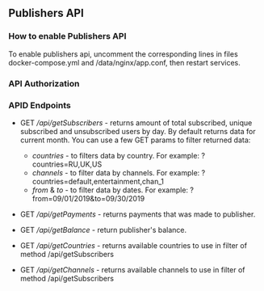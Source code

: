 ## Publishers API


### How to enable Publishers API

To enable publishers api, uncomment the corresponding lines in files  docker-compose.yml and /data/nginx/app.conf, then restart services.


### API Authorization


### APID Endpoints

* GET */api/getSubscribers* - returns amount of total subscribed, unique subscribed and unsubscribed users by day. By default returns data for current month. You can use  a few GET params to filter returned data: 
    * *countries* - to filters data by country. For example: ?countries=RU,UK,US
    * *channels* - to filter data by channels. For example: ?countries=default,entertainment,chan_1
    * *from* & *to* - to filter data by dates. For example: ?from=09/01/2019&to=09/30/2019


* GET */api/getPayments* - returns payments that was made to publisher.
* GET */api/getBalance* - return publisher's balance.
* GET */api/getCountries* - returns available countries to use in filter of method /api/getSubscribers
* GET */api/getChannels* - returns available channels to use in filter of method /api/getSubscribers